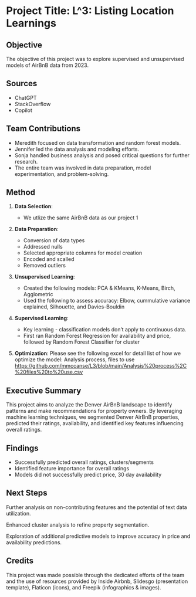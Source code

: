 # Project Title: L^3:  Listing Location Learnings

## Objective
The objective of this project was to explore supervised and unsupervised models of AirBnB data from 2023. 

## Sources
- ChatGPT
- StackOverflow
- Copilot

## Team Contributions
- Meredith focused on data transformation and random forest models.
- Jennifer led the data analysis and modeling efforts.
- Sonja handled business analysis and posed critical questions for further research.
- The entire team was involved in data preparation, model experimentation, and problem-solving.

## Method
1. **Data Selection**:
    - We utlize the same AirBnB data as our project 1 

2. **Data Preparation**:
    - Conversion of data types
    - Addressed nulls
    - Selected appropriate columns for model creation
    - Encoded and scalled
    - Removed outliers

3. **Unsupervised Learning**:
    - Created the following models: PCA & KMeans, K-Means, Birch, Agglometric
    - Used the following to assess accuracy: Elbow, cummulative variance explained, Silhouette, and Davies-Bouldin 

4. **Supervised Learning**:
    - Key learning - classification models don’t apply to continuous data.
    - First ran Random Forest Regression for availability and price, followed by Random Forest Classifier for cluster

5. **Optimization**: 
Please see the following excel for detail list of how we optimize the model: Analysis process, files to use <https://github.com/mmccanse/L3/blob/main/Analysis%20process%2C%20files%20to%20use.csv>

## Executive Summary
This project aims to analyze the Denver AirBnB landscape to identify patterns and make recommendations for property owners. By leveraging machine learning techniques, we segmented Denver AirBnB properties, predicted their ratings, availability, and identified key features influencing overall ratings.

## Findings
- Successfully predicted overall ratings, clusters/segments
- Identified feature importance for overall ratings
- Models did not successfully predict price, 30 day availability

## Next Steps

Further analysis on non-contributing features and the potential of text data utilization.

Enhanced cluster analysis to refine property segmentation.

Exploration of additional predictive models to improve accuracy in price and availability predictions.

## Credits
This project was made possible through the dedicated efforts of the team and the use of resources provided by Inside Airbnb, Slidesgo (presentation template), Flaticon (icons), and Freepik (infographics & images).



